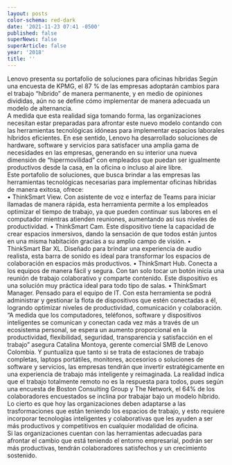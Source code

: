```yaml
---
layout: posts
color-schema: red-dark
date: '2021-11-23 07:41 -0500'
published: false
superNews: false
superArticle: false
year: '2018'
title: ''
---
```

Lenovo presenta su portafolio de soluciones para oficinas híbridas
Según una encuesta de KPMG, el 87 % de las empresas adoptarán cambios para el trabajo “híbrido” de manera permanente, y en medio de opiniones divididas, aún no se define cómo implementar de manera adecuada un modelo de alternancia.  
A medida que esta realidad siga tomando forma, las organizaciones necesitan estar preparadas para afrontar este nuevo modelo contando con las herramientas tecnológicas idóneas para implementar espacios laborales híbridos eficientes. En ese sentido, Lenovo ha desarrollado soluciones de hardware, software y servicios para satisfacer una amplia gama de necesidades en las empresas, generando en su interior una nueva dimensión de “hipermovilidad” con empleados que puedan ser igualmente productivos desde la casa, en la oficina o incluso al aire libre.  
Este portafolio de soluciones, que busca brindar a las empresas las herramientas tecnológicas necesarias para implementar oficinas hibridas de manera exitosa, ofrece:  
•	ThinkSmart View. Con asistente de voz e interfaz de Teams para iniciar llamadas de manera rápida, esta herramienta permite a los empleados optimizar el tiempo de trabajo, ya que pueden continuar sus labores en el computador mientras atienden reuniones, aumentando así sus niveles de productividad. 
•	ThinkSmart Cam. Este dispositivo tiene la capacidad de crear espacios inmersivos, dando la sensación de que todos están juntos en una misma habitación gracias a su amplio campo de visión. 
•	ThinkSmart Bar XL. Diseñado para brindar una experiencia de audio realista, esta barra de sonido es ideal para transformar los espacios de colaboración en espacios más productivos.
•	ThinkSmart Hub. Conecta a los equipos de manera fácil y segura. Con tan solo tocar un botón inicia una reunión de trabajo colaborativo y comparte contenido. Este dispositivo es una solución muy práctica ideal para todo tipo de salas. 
•	ThinkSmart Manager. Pensado para el equipo de IT. Con esta herramienta se podrá administrar y gestionar la flota de dispositivos que estén conectadas a él, logrando optimizar niveles de productividad, comunicación y colaboración. 
“A medida que los computadores, teléfonos, software y dispositivos inteligentes se comunican y conectan cada vez más a través de un ecosistema personal, se espera un aumento proporcional en la productividad, flexibilidad, seguridad, transparencia y satisfacción en el trabajo” asegura Catalina Montoya, gerente comercial SMB de Lenovo Colombia.
Y puntualiza que tanto si se trata de estaciones de trabajo completas, laptops portátiles, monitores, accesorios o soluciones de software y servicios, las empresas tendrán que invertir estratégicamente en una experiencia de trabajo más inteligente y reimaginada. 
La realidad indica que el trabajo totalmente remoto no es la respuesta para todos, pues según una encuesta de Boston Consulting Group y The Network, el 64% de los colaboradores encuestados se inclina por trabajar bajo un modelo híbrido.
Lo cierto es que hoy las organizaciones deben adaptarse a las trasformaciones que están teniendo los espacios de trabajo, y esto requiere incorporar tecnologías inteligentes y colaborativas que les ayuden a ser más productivos y competitivos en cualquier modalidad de oficina.  
Si las organizaciones cuentan con las herramientas adecuadas para afrontar el cambio que está teniendo el entorno empresarial, podrán ser más productivas, tendrán colaboradores satisfechos y un crecimiento sostenido.

